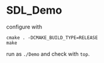 # SDL_Demo
configure with

```
cmake . -DCMAKE_BUILD_TYPE=RELEASE
make
```

run as ``./Demo`` and check with ``top``.
